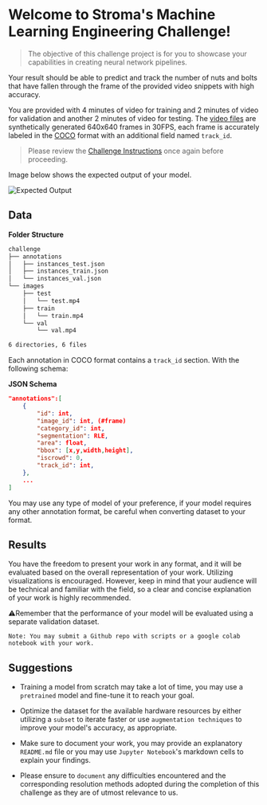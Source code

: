 # Welcome to Stroma's Machine Learning Engineering Challenge!
> The objective of this challenge project is for you to showcase your capabilities in creating neural network pipelines.

Your result should be able to predict and track the number of nuts and bolts that have fallen through the frame of the provided video snippets with high accuracy.

You are provided with 4 minutes of video for training and 2 minutes of video for validation and another 2 minutes of video for testing. The [video files](https://github.com/Stroma-Vision/machine-learning-challenge/releases/download/v0.1/challenge.zip) are synthetically generated 640x640 frames in 30FPS, each frame is accurately labeled in the [COCO](https://opencv.org/introduction-to-the-coco-dataset/) format with an additional field named `track_id`.

> Please review the [Challenge Instructions](https://stromavision.notion.site/Stroma-Machine-Learning-Engineer-Technical-Interview-19f4573982b64791b14121faddb2f176) once again before proceeding.

Image below shows the expected output of your model.

![Expected Output](./sample.gif)

## Data

**Folder Structure**
```bash
challenge
├── annotations
│   ├── instances_test.json
│   ├── instances_train.json
│   └── instances_val.json
└── images
    ├── test
    │   └── test.mp4
    ├── train
    │   └── train.mp4
    └── val
        └── val.mp4

6 directories, 6 files
```

Each annotation in COCO format contains a `track_id` section. With the following schema:

**JSON Schema**

```json
"annotations":[
    {
        "id": int,
        "image_id": int, (#frame)
        "category_id": int,
        "segmentation": RLE,
        "area": float,
        "bbox": [x,y,width,height],
        "iscrowd": 0,
        "track_id": int,
    },
    ...
]
```
You may use any type of model of your preference, if your model requires any other annotation format, be careful when converting dataset to your format.

## Results

You have the freedom to present your work in any format, and it will be evaluated based on the overall representation of your work. Utilizing visualizations is encouraged. However, keep in mind that your audience will be technical and familiar with the field, so a clear and concise explanation of your work is highly recommended.

⚠️Remember that the performance of your model will be evaluated using a separate validation dataset.

`Note: You may submit a Github repo with scripts or a google colab notebook with your work.`

## Suggestions

- Training a model from scratch may take a lot of time, you may use a `pretrained` model and fine-tune it to reach your goal.

- Optimize the dataset for the available hardware resources by either utilizing a `subset` to iterate faster or use `augmentation techniques` to improve your model's accuracy, as appropriate.

- Make sure to document your work, you may provide an explanatory `README.md` file or you may use `Jupyter Notebook`'s markdown cells to explain your findings.

- Please ensure to `document` any difficulties encountered and the corresponding resolution methods adopted during the completion of this challenge as they are of utmost relevance to us.
